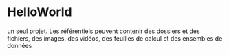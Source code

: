 # HelloWorld
un seul projet. Les référentiels peuvent contenir des dossiers et des fichiers, des images, des vidéos, des feuilles de calcul et des ensembles de données
